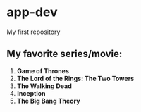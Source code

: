 # app-dev
My first repository

## My favorite series/movie:
1. **Game of Thrones**
2. **The Lord of the Rings: The Two Towers**
3. **The Walking Dead**
4. **Inception**
5. **The Big Bang Theory**
